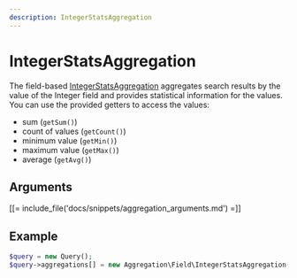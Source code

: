 ```yaml
---
description: IntegerStatsAggregation
---
```


# IntegerStatsAggregation

The field-based [IntegerStatsAggregation](../../api/php_api/php_api_reference/classes/Ibexa-Contracts-Core-Repository-Values-Content-Query-Aggregation-Field-IntegerStatsAggregation.html) aggregates search results by the value of the Integer field and provides statistical information for the values. You can use the provided getters to access the values:

- sum (`getSum()`)
- count of values (`getCount()`)
- minimum value (`getMin()`)
- maximum value (`getMax()`)
- average (`getAvg()`)

## Arguments

[[= include_file('docs/snippets/aggregation_arguments.md') =]]

## Example

``` php
$query = new Query();
$query->aggregations[] = new Aggregation\Field\IntegerStatsAggregation('integer', 'product', 'amount');
```

